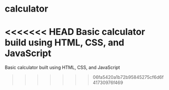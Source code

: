 # calculator

<<<<<<< HEAD
Basic calculator build using HTML, CSS, and JavaScript
=======
Basic calculator built using HTML, CSS, and JavaScript
>>>>>>> 06fa5420a1b72b95845275cf6d6f41730976f469
